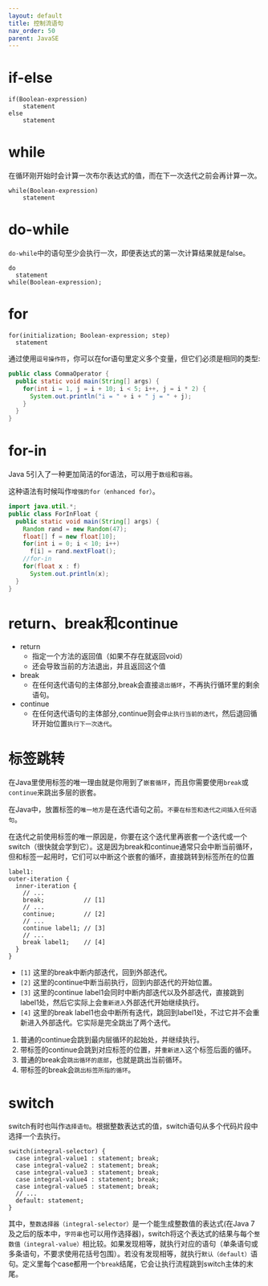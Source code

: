 ```yaml
---
layout: default
title: 控制流语句
nav_order: 50
parent: JavaSE
---
```


# if-else

```
if(Boolean-expression)
    statement
else
    statement
```

# while

在循环刚开始时会计算一次布尔表达式的值，而在下一次迭代之前会再计算一次。

```
while(Boolean-expression) 
    statement
```

# do-while

`do-while`中的语句至少会执行一次，即便表达式的第一次计算结果就是false。

```
do
  statement
while(Boolean-expression);
```

# for

```
for(initialization; Boolean-expression; step)
  statement
```

通过使用`逗号操作符`，你可以在for语句里定义多个变量，但它们必须是相同的类型:

```java
public class CommaOperator {
  public static void main(String[] args) {
    for(int i = 1, j = i + 10; i < 5; i++, j = i * 2) {
      System.out.println("i = " + i + " j = " + j);
    }
  }
}
```

# for-in

Java 5引入了一种更加简洁的for语法，可以用于`数组`和`容器`。

这种语法有时候叫作`增强的for（enhanced for）`。

```java
import java.util.*;
public class ForInFloat {
  public static void main(String[] args) {
    Random rand = new Random(47);
    float[] f = new float[10];
    for(int i = 0; i < 10; i++)
      f[i] = rand.nextFloat();
    //for-in
    for(float x : f)
      System.out.println(x);
  }
}
```

# return、break和continue

- return
  - 指定一个方法的返回值（如果不存在就返回void）
  - 还会导致当前的方法退出，并且返回这个值
- break
  - 在任何迭代语句的主体部分,break会直接`退出循环`，不再执行循环里的剩余语句。
- continue
  - 在任何迭代语句的主体部分,continue则会`停止执行当前的迭代`，然后退回循环开始位置`执行下一次迭代`。

# 标签跳转

在Java里使用标签的唯一理由就是你用到了`嵌套循环`，而且你需要使用`break`或`continue`来跳出多层的嵌套。

在Java中，放置标签的`唯一地方`是在迭代语句之前。`不要在标签和迭代之间插入任何语句`。

在迭代之前使用标签的唯一原因是，你要在这个迭代里再嵌套一个迭代或一个switch（很快就会学到它）。这是因为break和continue通常只会中断当前循环，但和标签一起用时，它们可以中断这个嵌套的循环，直接跳转到标签所在的位置

```
label1:
outer-iteration {
  inner-iteration {
    // ...
    break;           // [1]
    // ...
    continue;        // [2]
    // ...
    continue label1; // [3]
    // ...
    break label1;    // [4]
  }
}
```

- `[1]` 这里的break中断内部迭代，回到外部迭代。
- `[2]` 这里的continue中断当前执行，回到内部迭代的开始位置。
- `[3]` 这里的continue label1会同时中断内部迭代以及外部迭代，直接跳到label1处，然后它实际上会`重新进入`外部迭代开始继续执行。
- `[4]` 这里的break label1也会中断所有迭代，跳回到label1处，不过它并不会重新进入外部迭代。它实际是完全跳出了两个迭代。


1. 普通的continue会跳到最内层循环的起始处，并继续执行。
1. 带标签的continue会跳到对应标签的位置，并`重新进入`这个标签后面的循环。
1. 普通的break会`跳出循环的底部`，也就是跳出当前循环。
1. 带标签的break会`跳出标签所指的循环`。

# switch

switch有时也叫作`选择语句`。根据整数表达式的值，switch语句从多个代码片段中选择一个去执行。

```
switch(integral-selector) {
  case integral-value1 : statement; break;
  case integral-value2 : statement; break;
  case integral-value3 : statement; break;
  case integral-value4 : statement; break;
  case integral-value5 : statement; break;
  // ...
  default: statement;
}
```

其中，`整数选择器（integral-selector）`是一个能生成整数值的表达式(在Java 7及之后的版本中，`字符串`也可以用作选择器)，switch将这个表达式的结果与每个`整数值（integral-value）`相比较。如果发现相等，就执行对应的语句（单条语句或多条语句，不要求使用花括号包围）。若没有发现相等，就执行`默认（default）`语句。定义里每个case都用一个`break`结尾，它会让执行流程跳到switch主体的末尾。





